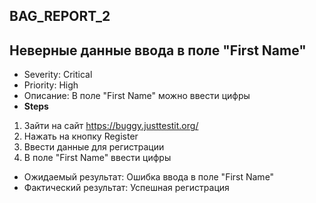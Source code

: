 ## BAG_REPORT_2
## Неверные данные ввода в поле "First Name"
- Severity: Critical
- Priority: High
- Описание: В поле "First Name" можно ввести цифры
- **Steps**
1. Зайти на сайт https://buggy.justtestit.org/
2. Нажать на кнопку Register
3. Ввести данные для регистрации 
4. В поле "First Name" ввести цифры
- Ожидаемый результат: Ошибка ввода в поле "First Name"
- Фактический результат: Успешная регистрация